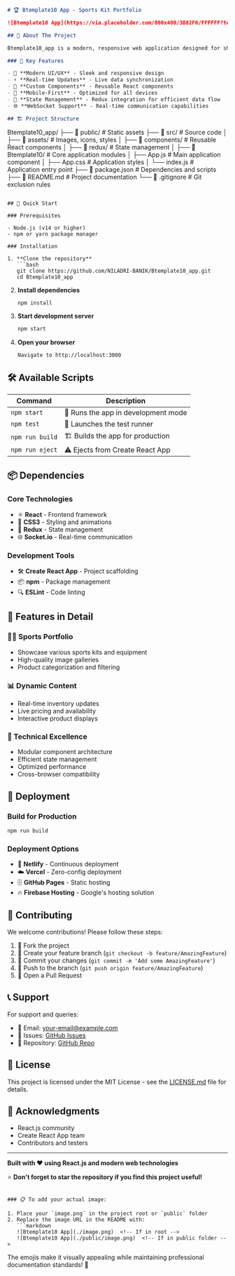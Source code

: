 ```markdown
# 🏆 Btemplate10 App - Sports Kit Portfolio

![Btemplate10 App](https://via.placeholder.com/800x400/3B82F6/FFFFFF?text=Btemplate10+Sports+Kit+Portfolio) <!-- Replace with your actual image path -->

## 📱 About The Project

Btemplate10_app is a modern, responsive web application designed for showcasing premium sports kits and athletic portfolios. Built with React.js, this application provides an elegant platform for athletes, sports brands, and fitness enthusiasts to display their sports equipment collections.

### 🎯 Key Features

- 🏅 **Modern UI/UX** - Sleek and responsive design
- ⚡ **Real-time Updates** - Live data synchronization
- 🎨 **Custom Components** - Reusable React components
- 📱 **Mobile-First** - Optimized for all devices
- 🔄 **State Management** - Redux integration for efficient data flow
- 🌐 **WebSocket Support** - Real-time communication capabilities

## 🏗️ Project Structure

```
Btemplate10_app/
├── 📁 public/                 # Static assets
├── 📁 src/                   # Source code
│   ├── 📁 assets/           # Images, icons, styles
│   ├── 📁 components/       # Reusable React components
│   ├── 📁 redux/           # State management
│   ├── 📁 Btemplate10/     # Core application modules
│   ├── App.js              # Main application component
│   ├── App.css             # Application styles
│   └── index.js            # Application entry point
├── 📄 package.json         # Dependencies and scripts
├── 📄 README.md           # Project documentation
└── 📄 .gitignore          # Git exclusion rules
```

## 🚀 Quick Start

### Prerequisites

- Node.js (v14 or higher)
- npm or yarn package manager

### Installation

1. **Clone the repository**
   ```bash
   git clone https://github.com/NILADRI-BANIK/Btemplate10_app.git
   cd Btemplate10_app
   ```

2. **Install dependencies**
   ```bash
   npm install
   ```

3. **Start development server**
   ```bash
   npm start
   ```

4. **Open your browser**
   ```
   Navigate to http://localhost:3000
   ```

## 🛠️ Available Scripts

| Command | Description |
|---------|-------------|
| `npm start` | 🏃 Runs the app in development mode |
| `npm test` | 🧪 Launches the test runner |
| `npm run build` | 🏗️ Builds the app for production |
| `npm run eject` | ⚠️ Ejects from Create React App |

## 📦 Dependencies

### Core Technologies
- ⚛️ **React** - Frontend framework
- 🎨 **CSS3** - Styling and animations
- 🔄 **Redux** - State management
- 🌐 **Socket.io** - Real-time communication

### Development Tools
- 🛠️ **Create React App** - Project scaffolding
- 📦 **npm** - Package management
- 🔍 **ESLint** - Code linting

## 🎨 Features in Detail

### 🏋️‍♂️ Sports Portfolio
- Showcase various sports kits and equipment
- High-quality image galleries
- Product categorization and filtering

### 📊 Dynamic Content
- Real-time inventory updates
- Live pricing and availability
- Interactive product displays

### 🔧 Technical Excellence
- Modular component architecture
- Efficient state management
- Optimized performance
- Cross-browser compatibility

## 🌟 Deployment

### Build for Production
```bash
npm run build
```

### Deployment Options
- 📍 **Netlify** - Continuous deployment
- ☁️ **Vercel** - Zero-config deployment
- 🗄️ **GitHub Pages** - Static hosting
- 🔥 **Firebase Hosting** - Google's hosting solution

## 🤝 Contributing

We welcome contributions! Please follow these steps:

1. 🍴 Fork the project
2. 🌿 Create your feature branch (`git checkout -b feature/AmazingFeature`)
3. 💾 Commit your changes (`git commit -m 'Add some AmazingFeature'`)
4. 🚀 Push to the branch (`git push origin feature/AmazingFeature`)
5. 🔔 Open a Pull Request

## 📞 Support

For support and queries:
- 📧 Email: your-email@example.com
- 💬 Issues: [GitHub Issues](https://github.com/NILADRI-BANIK/Btemplate10_app/issues)
- 🐙 Repository: [GitHub Repo](https://github.com/NILADRI-BANIK/Btemplate10_app)

## 📄 License

This project is licensed under the MIT License - see the [LICENSE.md](LICENSE.md) file for details.

## 🙏 Acknowledgments

- React.js community
- Create React App team
- Contributors and testers

---

**Built with ❤️ using React.js and modern web technologies**

⭐ **Don't forget to star the repository if you find this project useful!**
```

### 📋 To add your actual image:

1. Place your `image.png` in the project root or `public` folder
2. Replace the image URL in the README with:
   ```markdown
   ![Btemplate10 App](./image.png)  <!-- If in root -->
   ![Btemplate10 App](./public/image.png)  <!-- If in public folder -->
   ```


The emojis make it visually appealing while maintaining professional documentation standards! 🎉
